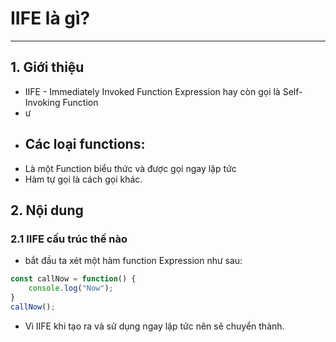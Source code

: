 # IIFE là gì?
------------------------------------------------
## 1. Giới thiệu
- IIFE - Immediately Invoked Function Expression hay còn gọi là Self-Invoking Function
-  ư
- Các loại functions:
    - 
- Là một Function biểu thức và được gọi ngay lập tức
- Hàm tự gọi là cách gọi khác.

## 2. Nội dung
### 2.1 IIFE cấu trúc thế nào
- bắt đầu ta xét một hàm function Expression như sau:
```js
const callNow = function() {
    console.log("Now");
} 
callNow();
```
- Vì IIFE khi tạo ra và sử dụng ngay lập tức nên sẽ chuyển thành.
